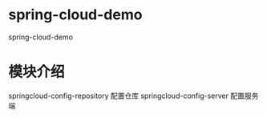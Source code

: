 # spring-cloud-demo
spring-cloud-demo


# 模块介绍
springcloud-config-repository 配置仓库
springcloud-config-server 配置服务端
